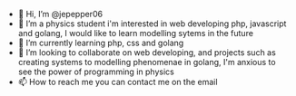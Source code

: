- 👋 Hi, I’m @jepepper06
- 👀 I’m a physics student i'm interested in web developing php, javascript and golang,
I would like to learn modelling sytems in the future
- 🌱 I’m currently learning php, css and golang
- 💞️ I’m looking to collaborate on web developing, and projects such as creating systems 
to modelling phenomenae in golang, I'm anxious to see the power of programming in physics
- 📫 How to reach me you can contact me on the email 

